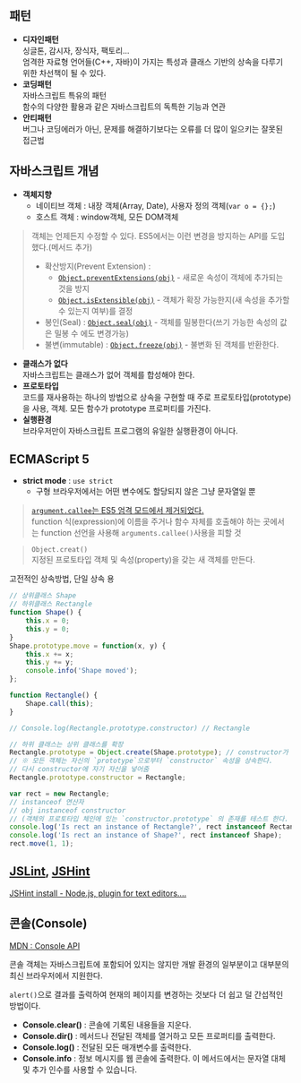 ## 패턴

+ __디자인패턴__  
    싱글톤, 감시자, 장식자, 팩토리...  
    엄격한 자료형 언어들(C++, 자바)이 가지는 특성과 클래스 기반의 상속을 다루기 위한 차선책이 될 수 있다.
+ __코딩패턴__  
    자바스크립트 특유의 패턴  
    함수의 다양한 활용과 같은 자바스크립트의 독특한 기능과 연관
+ __안티패턴__  
    버그나 코딩에러가 아닌, 문제를 해결하기보다는 오류를 더 많이 일으키는 잘못된 접근법

## 자바스크립트 개념

+ __객체지향__ 
    - 네이티브 객체 : 내장 객체(Array, Date), 사용자 정의 객체(`var o = {};`)
    - 호스트 객체 : window객체, 모든 DOM객체
> 객체는 언제든지 수정할 수 있다. ES5에서는 이런 변경을 방지하는 API를 도입했다.(메서드 추가)  
> + 확산방지(Prevent Extension) : 
>    - [`Object.preventExtensions(obj)`](https://developer.mozilla.org/ko/docs/Web/JavaScript/Reference/Global_Objects/Object/preventExtensions) - 새로운 속성이 객체에 추가되는 것을 방지
>    - [`Object.isExtensible(obj)`](https://developer.mozilla.org/ko/docs/Web/JavaScript/Reference/Global_Objects/Object/isExtensible) - 객체가 확장 가능한지(새 속성을 추가할 수 있는지 여부)를 결정
> + 봉인(Seal) : [`Object.seal(obj)`](https://developer.mozilla.org/ko/docs/Web/JavaScript/Reference/Global_Objects/Object/seal) - 객체를 밀봉한다(쓰기 가능한 속성의 값은 밀봉 수 에도 변경가능)   
> + 불변(immutable) : [`Object.freeze(obj)`](https://developer.mozilla.org/ko/docs/Web/JavaScript/Reference/Global_Objects/Object/freeze) - 불변화 된 객체를 반환한다.
+ __클래스가 없다__  
    자바스크립트는 클래스가 없어 객체를 합성해야 한다.
+ __프로토타입__  
    코드를 재사용하는 하나의 방법으로 상속을 구현할 때 주로 프로토타입(prototype)을 사용, 객체. 모든 함수가 prototype 프로퍼티를 가진다.
+ __실행환경__  
    브라우저만이 자바스크립트 프로그램의 유일한 실행환경이 아니다.

## ECMAScript 5
+ __strict mode__ : `use strict`  
    - 구형 브라우저에서는 어떤 변수에도 할당되지 않은 그냥 문자열일 뿐

> [`argument.callee`는 ES5 엄격 모드에서 제거되었다.](https://developer.mozilla.org/ko/docs/Web/JavaScript/Reference/Functions/arguments/callee)   
function 식(expression)에 이름을 주거나 함수 자체를 호출해야 하는 곳에서는 function 선언을 사용해 `arguments.callee()`사용을 피할 것

> `Object.creat()`  
지정된 프로토타입 객체 및 속성(property)을 갖는 새 객체를 만든다.

고전적인 상속방법, 단일 상속 용
```javascript
// 상위클래스 Shape
// 하위클래스 Rectangle
function Shape() {
    this.x = 0;
    this.y = 0;
}
Shape.prototype.move = function(x, y) {
    this.x += x;
    this.y += y;
    console.info('Shape moved');
};

function Rectangle() {
    Shape.call(this);
}

// Console.log(Rectangle.prototype.constructor) // Rectangle

// 하위 클래스는 상위 클래스를 확장
Rectangle.prototype = Object.create(Shape.prototype); // constructor가 Shape로 변경됨
// ※ 모든 객체는 자신의 `prototype`으로부터 `constructor` 속성을 상속한다.
// 다시 constructor에 자기 자신을 넣어줌
Rectangle.prototype.constructor = Rectangle;

var rect = new Rectangle;
// instanceof 연산자
// obj instanceof constructor 
// (객체의 프로토타입 체인에 있는 `constructor.prototype` 의 존재를 테스트 한다. )
console.log('Is rect an instance of Rectangle?', rect instanceof Rectangle);
console.log('Is rect an instance of Shape?', rect instanceof Shape); 
rect.move(1, 1);
```

## [JSLint](http://jslint.com/), [JSHint](http://jshint.com/)

[JSHint install - Node.js, plugin for text editors....](http://jshint.com/install/)

## 콘솔(Console)

[MDN : Console API](https://developer.mozilla.org/ko/docs/Web/API/Console)

콘솔 객체는 자바스크립트에 포함되어 있지는 않지만 개발 환경의 일부분이고 대부분의 최신 브라우저에서 지원한다.

`alert()`으로 결과를 출력하여 현재의 페이지를 변경하는 것보다 더 쉽고 덜 간섭적인 방법이다. 

+ __Console.clear()__ : 콘솔에 기록된 내용들을 지운다.
+ __Console.dir()__ :  메서드나 전달된 객체를 열거하고 모든 프로퍼티를 출력한다.
+ __Console.log()__ : 전달된 모든 매개변수를 출력한다.
+ __Console.info__ : 정보 메시지를 웹 콘솔에 출력한다. 이 메서드에서는 문자열 대체 및 추가 인수를 사용할 수 있습니다.


